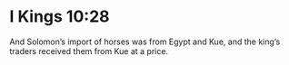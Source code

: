 # I Kings 10:28

And Solomon’s import of horses was from Egypt and Kue, and the king’s traders received them from Kue at a price.
